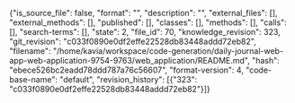 {"is_source_file": false, "format": "", "description": "", "external_files": [], "external_methods": [], "published": [], "classes": [], "methods": [], "calls": [], "search-terms": [], "state": 2, "file_id": 70, "knowledge_revision": 323, "git_revision": "c033f0890e0df2effe22528db83448addd72eb82", "filename": "/home/kavia/workspace/code-generation/daily-journal-web-app-web-application-9754-9763/web_application/README.md", "hash": "ebece526bc2eadd78ddd787a76c56607", "format-version": 4, "code-base-name": "default", "revision_history": [{"323": "c033f0890e0df2effe22528db83448addd72eb82"}]}